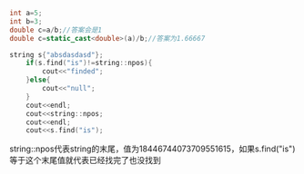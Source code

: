 ```c++
int a=5;
int b=3;
double c=a/b;//答案会是1
double c=static_cast<double>(a)/b;//答案为1.66667
```



```c++
string s{"absdasdasd"};
    if(s.find("is")!=string::npos){
        cout<<"finded";
    }else{
        cout<<"null";
    }
    cout<<endl;
    cout<<string::npos;
    cout<<endl;
    cout<<s.find("is");
```
string::npos代表string的末尾，值为18446744073709551615，如果s.find("is")等于这个末尾值就代表已经找完了也没找到
